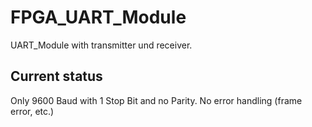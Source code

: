 # FPGA_UART_Module

UART_Module with transmitter und receiver.

## Current status
Only 9600 Baud with 1 Stop Bit and no Parity. 
No error handling (frame error, etc.)
